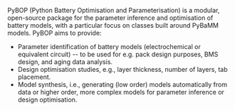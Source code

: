 PyBOP (Python Battery Optimisation and Parameterisation) is a modular, open-source package for the parameter inference and optimisation of battery models, with a particular focus on classes built around PyBaMM models. PyBOP aims to provide:

- Parameter identification of battery models (electrochemical or equivalent circuit) -- to be used for e.g. pack design purposes, BMS design, and aging data analysis.
- Design optimisation studies, e.g., layer thickness, number of layers, tab placement.
- Model synthesis, i.e., generating (low order) models automatically from data or higher order, more complex models for parameter inference or design optimisation.
